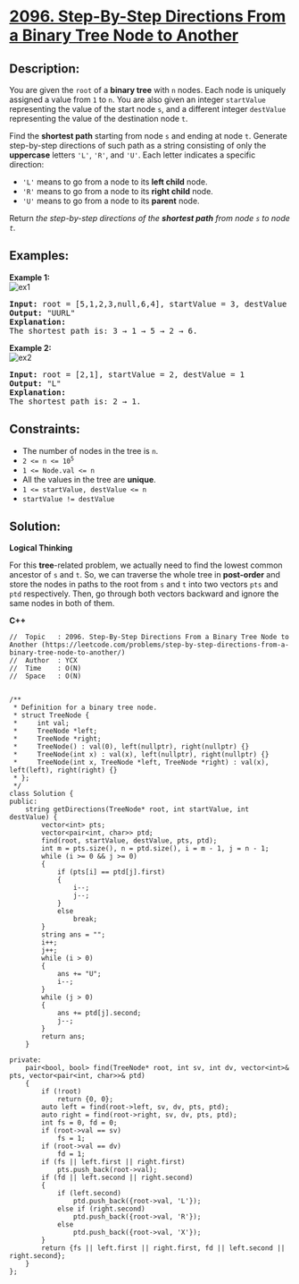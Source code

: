 # [2096. Step-By-Step Directions From a Binary Tree Node to Another](https://leetcode.com/problems/step-by-step-directions-from-a-binary-tree-node-to-another/)


## Description:

<p>You are given the <code>root</code> of a <strong>binary tree</strong> with <code>n</code> nodes. Each node is uniquely assigned a value from <code>1</code> to <code>n</code>. You are also given an integer <code>startValue</code> representing the value of the start node <code>s</code>, and a different integer <code>destValue</code> representing the value of the destination node <code>t</code>.</p>

<p>Find the <strong>shortest path</strong> starting from node <code>s</code> and ending at node <code>t</code>. Generate step-by-step directions of such path as a string consisting of only the <strong>uppercase</strong> letters <code>'L'</code>, <code>'R'</code>, and <code>'U'</code>. Each letter indicates a specific direction:</p>
<ul>
    <li><code>'L'</code> means to go from a node to its <strong>left child</strong> node.</li>
    <li><code>'R'</code> means to go from a node to its <strong>right child</strong> node.</li>
    <li><code>'U'</code> means to go from a node to its <strong>parent</strong> node.</li>
</ul>
<p>Return <em>the step-by-step directions of the <strong>shortest path</strong> from node <code>s</code> to node <code>t</code>.</em></p>


## Examples:

<strong>Example 1:</strong>
<br/>![ex1](https://assets.leetcode.com/uploads/2021/11/15/eg1.png)
<pre>
<strong>Input:</strong> root = [5,1,2,3,null,6,4], startValue = 3, destValue = 6
<strong>Output:</strong> "UURL"
<strong>Explanation:</strong> 
The shortest path is: 3 → 1 → 5 → 2 → 6.
</pre>

<strong>Example 2:</strong>
<br/>![ex2](https://assets.leetcode.com/uploads/2021/11/15/eg2.png)
<pre>
<strong>Input:</strong> root = [2,1], startValue = 2, destValue = 1
<strong>Output:</strong> "L"
<strong>Explanation:</strong> 
The shortest path is: 2 → 1.
</pre>


## Constraints:

<ul>
    <li>The number of nodes in the tree is <code>n</code>.</li>
    <li><code>2 &lt;= n &lt;= 10<sup>5</sup></code></li>
    <li><code>1 &lt;= Node.val &lt;= n</code></li>
    <li>All the values in the tree are <strong>unique</strong>.</li>
    <li><code>1 &lt;= startValue, destValue &lt;= n</code></li>
    <li><code>startValue != destValue</code></li>
</ul>


## Solution:

<strong>Logical Thinking</strong>
<p>For this <strong>tree</strong>-related problem, we actually need to find the lowest common ancestor of <code>s</code> and <code>t</code>. So, we can traverse the whole tree in <strong>post-order</strong> and store the nodes in paths to the root from <code>s</code> and <code>t</code> into two vectors <code>pts</code> and <code>ptd</code> respectively. Then, go through both vectors backward and ignore the same nodes in both of them.</p>


<strong>C++</strong>

```
//  Topic   : 2096. Step-By-Step Directions From a Binary Tree Node to Another (https://leetcode.com/problems/step-by-step-directions-from-a-binary-tree-node-to-another/)
//  Author  : YCX
//  Time    : O(N)
//  Space   : O(N)


/**
 * Definition for a binary tree node.
 * struct TreeNode {
 *     int val;
 *     TreeNode *left;
 *     TreeNode *right;
 *     TreeNode() : val(0), left(nullptr), right(nullptr) {}
 *     TreeNode(int x) : val(x), left(nullptr), right(nullptr) {}
 *     TreeNode(int x, TreeNode *left, TreeNode *right) : val(x), left(left), right(right) {}
 * };
 */
class Solution {
public:
    string getDirections(TreeNode* root, int startValue, int destValue) {
        vector<int> pts;
        vector<pair<int, char>> ptd;
        find(root, startValue, destValue, pts, ptd);
        int m = pts.size(), n = ptd.size(), i = m - 1, j = n - 1;
        while (i >= 0 && j >= 0)
        {
            if (pts[i] == ptd[j].first)
            {
                i--;
                j--;
            }
            else
                break;
        }
        string ans = "";
        i++;
        j++;
        while (i > 0)
        {
            ans += "U";
            i--;
        }
        while (j > 0)
        {
            ans += ptd[j].second;
            j--;
        }
        return ans;
    }
    
private: 
    pair<bool, bool> find(TreeNode* root, int sv, int dv, vector<int>& pts, vector<pair<int, char>>& ptd)
    {
        if (!root)
            return {0, 0};
        auto left = find(root->left, sv, dv, pts, ptd);
        auto right = find(root->right, sv, dv, pts, ptd);
        int fs = 0, fd = 0;
        if (root->val == sv)
            fs = 1;
        if (root->val == dv)
            fd = 1;
        if (fs || left.first || right.first)
            pts.push_back(root->val);
        if (fd || left.second || right.second)
        {
            if (left.second)
                ptd.push_back({root->val, 'L'});
            else if (right.second)
                ptd.push_back({root->val, 'R'});
            else
                ptd.push_back({root->val, 'X'});
        }
        return {fs || left.first || right.first, fd || left.second || right.second};
    }
};
```